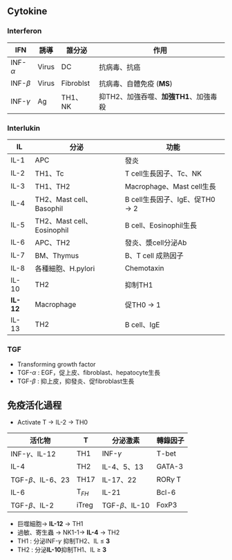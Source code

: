 ## Cytokine
### Interferon
| IFN       | 誘導  | 誰分泌          | 作用                     |
|-----------|-------|-----------------|--------------------------|
| INF-$\alpha$ | Virus | DC    | 抗病毒、抗癌              |
| INF-$\beta$  | Virus | Fibroblst | 抗病毒、自體免疫 (**MS**)|
| INF-$\gamma$ | Ag    | TH1、NK         | 抑TH2、加強吞噬、**加強TH1**、加強毒殺 |
### Interlukin
| IL    | 分泌                       | 功能                          |
|-------|----------------------------|-------------------------------|
| IL-1  | APC                        | 發炎                          |
| IL-2  | TH1、Tc                    | T cell生長因子、Tc、NK      |
| IL-3  | TH1、TH2                   | Macrophage、Mast cell生長     |
| IL-4  | TH2、Mast cell、Basophil   | B cell生長因子、IgE、促TH0 -> 2 |
| IL-5  | TH2、Mast cell、Eosinophil | B cell、Eosinophil生長        |
| IL-6  | APC、TH2                   | 發炎、漿cell分泌Ab            |
| IL-7  | BM、Thymus                 | B、T cell 成熟因子             |
| IL-8  | 各種細胞、H.pylori         | Chemotaxin                    |
| IL-10 | TH2                        | 抑制TH1                       |
| **IL-12** | Macrophage                 | 促TH0 -> 1                      |
| IL-13 | TH2                        | B cell、IgE                   |
### TGF
- Transforming growth factor
- TGF-$\alpha$ : EGF，促上皮、fibroblast、hepatocyte生長
- TGF-$\beta$ : 抑上皮，抑發炎、促fibroblast生長
## 免疫活化過程
- Activate T -> IL-2 -> TH0

| 活化物                | T     | 分泌激素        | 轉錄因子   |
|-----------------------|-------|-----------------|------------|
| INF-$\gamma$、IL-12      | TH1   | INF-$\gamma$       | T-bet      |
| IL-4                  | TH2   | IL-4、5、13     | GATA-3     |
| TGF-$\beta$、IL-6、23   | TH17  | IL-17、22       | ROR$\gamma$ T |
| IL-6                  | T$_{FH}$   | IL-21           | Bcl-6      |
| TGF-$\beta$、IL-2        | iTreg | TGF-$\beta$、IL-10 | FoxP3      |
- 巨噬細胞-> **IL-12** -> TH1
- 過敏、寄生蟲 -> NK1-1-> **IL-4**  -> TH2
- TH1 : 分泌INF-$\gamma$ 抑制TH2、IL $\leq$ **3**
- TH2 : 分泌**IL-10**抑制TH1、IL $\geq$ **3**